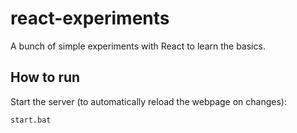 # react-experiments

A bunch of simple experiments with React to learn the basics.

## How to run

Start the server (to automatically reload the webpage on changes):

```bash
start.bat
```
